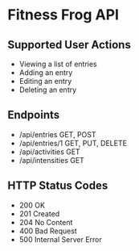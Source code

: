﻿
# Fitness Frog API

## Supported User Actions

* Viewing a list of entries
* Adding an entry
* Editing an entry
* Deleting an entry

## Endpoints

* /api/entries GET, POST
* /api/entries/1 GET, PUT, DELETE
* /api/activities GET
* /api/intensities GET


## HTTP Status Codes

* 200 OK
* 201 Created
* 204 No Content
* 400 Bad Request
* 500 Internal Server Error
